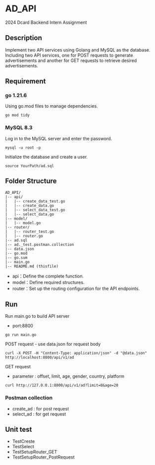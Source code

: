# AD_API
2024 Dcard Backend Intern Assignment

## Description
Implement two API services using Golang and MySQL as the database.  
Including two API services, one for POST requests to generate advertisements and another for GET requests to retrieve desired advertisements.

## Requirement
### go 1.21.6
Using go.mod files to manage dependencies.
```
go mod tidy
```
 
### MySQL 8.3
Log in to the MySQL server and enter the password.
```
mysql -u root -p
```
Initialize the database and create a user.
```
source YourPath/ad.sql
```
## Folder Structure
```
AD_API/
|-- api/
|   |-- create_data_test.go
|   |-- create_data.go
|   |-- select_data_test.go
|   |-- select_data.go
|-- model/
|   |-- model.go
|-- router/
|   |-- router_test.go
|   |-- router.go
|-- ad.sql
|-- ad._test.postman.collection
|-- data.json
|-- go.mod
|-- go.sum
|-- main.go
|-- README.md (thisfile)
```
- api：Define the complete function.  
- model：Define required  structures.  
- router：Set up the routing configuration for the API endpoints.  

## Run
Run main.go to build API server
- port:8800

```
go run main.go
```
POST request - use data.json for request body
```
curl -X POST -H "Content-Type: application/json" -d "@data.json" http://localhost:8800/api/v1/ad

```
GET request 
- parameter : offset, limit, age, gender, country, platform
```
curl http://127.0.0.1:8800/api/v1/ad?limit=8&age=20

```
### Postman collection
- create_ad : for post request
- select_ad : for get request

## Unit test
- TestCreste
- TestSelect
- TestSetupRouter_GET
- TestSetupRouter_PostRequest
